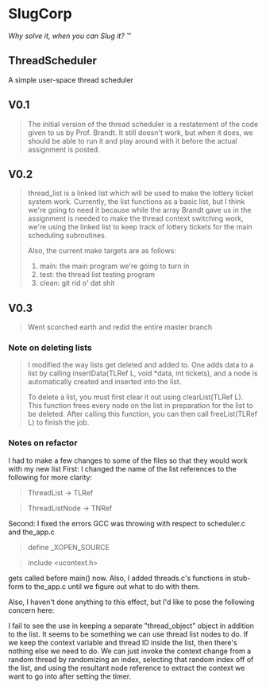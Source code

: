 SlugCorp
========
*Why solve it, when you can Slug it? &trade;*

ThreadScheduler
---------------

A simple user-space thread scheduler

## V0.1
> The initial version of the thread scheduler is a restatement of
> the code given to us by Prof. Brandt. It still doesn't work, but when
> it does, we should be able to run it and play around with it before the 
> actual assignment is posted.

## V0.2
> thread_list is a linked list which will be used to make the lottery ticket
> system work. Currently, the list functions as a basic list, but I think 
> we're going to need it because while the array Brandt gave us in the assignment
> is needed to make the thread context switching work, we're using the linked list
> to keep track of lottery tickets for the main scheduling subroutines.
>
> Also, the current make targets are as follows:
> 
> 1. main: the main program we're going to turn in
> 2. test: the thread list testing program
> 3. clean: git rid o' dat shit

## V0.3
> Went scorched earth and redid the entire master branch

### Note on deleting lists
> I modified the way lists get deleted and added to. One adds data to a list by calling 
> insertData(TLRef L, void *data, int tickets), and a node is automatically created
> and inserted into the list.
>
> To delete a list, you must first clear it out using clearList(TLRef L). This function
> frees every node on the list in preparation for the list to be deleted. After calling this
> function, you can then call freeList(TLRef L) to finish the job.

### Notes on refactor
I had to make a few changes to some of the files so that they would work with my new list
First: I changed the name of the list references to the following for more clarity:

> ThreadList      -> TLRef

> ThreadListNode  -> TNRef

Second: I fixed the errors GCC was throwing with respect to scheduler.c and the_app.c

> define _XOPEN_SOURCE

> include <ucontext.h>

gets called before main() now. Also, I added threads.c's functions in stub-form to the_app.c
until we figure out what to do with them.

Also, I haven't done anything to this effect, but I'd like to pose the following concern here: 

I fail to see the use in keeping a separate "thread_object" object in addition to the list. It seems
to be something we can use thread list nodes to do. If we keep the context variable and thread ID 
inside the list, then there's nothing else we need to do. We can just invoke the context change
from a random thread by randomizing an index, selecting that random index off of the list, and 
using the resultant node reference to extract the context we want to go into after setting the timer. 
